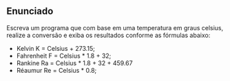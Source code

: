 ## Enunciado
Escreva um programa que com base em uma temperatura em graus celsius, realize a conversão e exiba os resultados conforme as fórmulas abaixo:
* Kelvin
K = Celsius + 273.15;
* Fahrenheit
F = Celsius * 1.8 + 32;
* Rankine
Ra = Celsius * 1.8 + 32 + 459.67
* Réaumur
Re = Celsius * 0.8;
